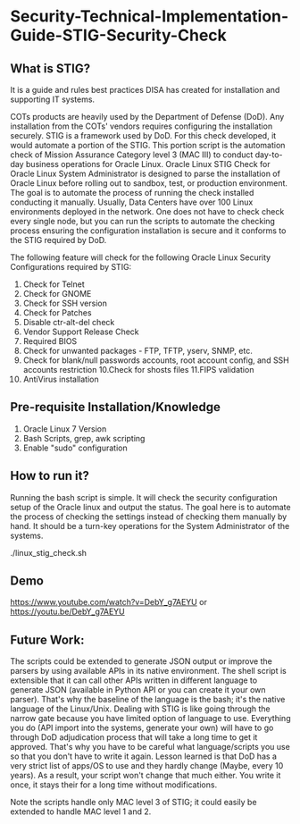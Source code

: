 # Security-Technical-Implementation-Guide-STIG-Security-Check

What is STIG?
------------
It is a guide and rules best practices DISA has created for installation and supporting IT systems.

COTs products are heavily used by the Department of Defense (DoD). Any installation from the COTs' vendors requires configuring the installation securely. STIG is a framework used by DoD. For this check developed, it would automate a portion of the STIG. This portion script is the automation check of Mission Assurance Category level 3 (MAC III) to conduct day-to-day business operations for Oracle Linux. Oracle Linux STIG Check for Oracle Linux System Administrator is designed to parse the installation of Oracle Linux before rolling out to sandbox, test, or production environment. The goal is to automate the process of running the check installed conducting it manually. Usually, Data Centers have over 100 Linux environments deployed in the network. One does not have to check check every single node, but you can run the scripts to automate the checking process ensuring the configuration installation is secure and it conforms to the STIG required by DoD.

The following feature will check for the following Oracle Linux Security Configurations required by STIG:
1. Check for Telnet 
2. Check for GNOME 
3. Check for SSH version
4. Check for Patches
5. Disable ctr-alt-del check
6. Vendor Support Release Check
7. Required BIOS
8. Check for unwanted packages - FTP, TFTP, yserv, SNMP, etc.
9. Check for blank/null passwords accounts, root account config, and SSH accounts restriction
10.Check for shosts files
11.FIPS validation
12. AntiVirus installation

Pre-requisite Installation/Knowledge
------------------------------------
1. Oracle Linux 7 Version
2. Bash Scripts, grep, awk scripting
3. Enable "sudo" configuration

How to run it?
-------------
Running the bash script is simple. It will check the security configuration setup of the Oracle linux and output the status. The goal here is to automate the process of checking the settings instead of checking them manually by hand. It should be a turn-key operations for the System Administrator of the systems.

./linux_stig_check.sh

Demo
----
https://www.youtube.com/watch?v=DebY_g7AEYU
or 
https://youtu.be/DebY_g7AEYU


Future Work:
------------
The scripts could be extended to generate JSON output or improve the parsers by using available APIs in its native environment. The shell script is extensible that it can call other APIs written in different language to generate JSON (available in Python API or you can create it your own parser). That's why the baseline of the language is the bash; it's the native language of the Linux/Unix.  Dealing with STIG is like going through the narrow gate because you have limited option of language to use. Everything you do (API import into the systems, generate your own) will have to go through DoD adjudication process that will take a long time to get it approved. That's why you have to be careful what language/scripts you use so that you don't have to write it again. Lesson learned is that DoD has a very strict list of apps/OS to use and they hardly change (Maybe, every 10 years). As a result, your script won't change that much either. You write it once, it stays their for a long time without modifications.

Note the scripts handle only MAC level 3 of STIG; it could easily be extended to handle MAC level 1 and 2.

